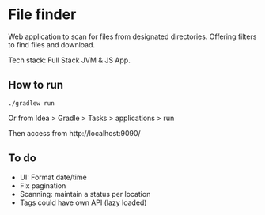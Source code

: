 # File finder

Web application to scan for files from designated directories. Offering filters to find files and download.

Tech stack: Full Stack JVM & JS App.

## How to run

`./gradlew run`

Or from Idea > Gradle > Tasks > applications > run

Then access from http://localhost:9090/

## To do
* UI: Format date/time
* Fix pagination
* Scanning: maintain a status per location
* Tags could have own API (lazy loaded)
